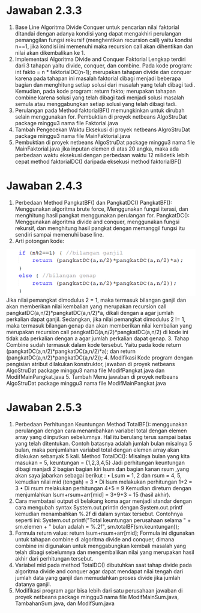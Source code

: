 # Jawaban 2.3.3

1. Base Line Algoritma Divide Conquer 
untuk pencarian nilai faktorial ditandai dengan adanya kondisi yang dapat mengakhiri perulangan pemanggilan fungsi rekursif (menghentikan recursion call) yaitu kondisi n==1, jika kondisi ini memenuhi maka recursion call akan dihentikan dan nilai akan dikembalikan ke 1.
2. Implementasi Algoritma Divide and Conquer Faktorial
Lengkap terdiri dari 3 tahapan yaitu divide, conquer, dan combine. Pada kode program: 
int fakto = n * faktorialDC(n-1); merupakan tahapan divide dan conquer karena pada tahapan ini masalah faktorial dibagi menjadi beberapa bagian dan menghitung setiap solusi dari masalah yang telah dibagi tadi. Kemudian, pada kode program:
return fakto; merupakan tahapan combine karena solusi yang telah dibagi tadi menjadi solusi masalah semula atau menggabungkan setiap solusi yang telah dibagi tadi.
3. Perulangan pada Method faktorialBF()
memungkinkan untuk dirubah selain menggunakan for. Pembuktian di proyek netbeans AlgoStruDat package minggu3 nama file Faktorial.java
4. Tambah Pengecekan Waktu Eksekusi
di proyek netbeans AlgroStruDat package minggu3 nama file MainFaktorial.java
5. Pembuktian di proyek netbeans AlgoStruDat package minggu3 nama file MainFaktorial.java
jika inputan elemen di atas 20 angka, maka ada perbedaan waktu eksekusi dengan perbedaan waktu 12 milidetik lebih cepat method faktorialDC() daripada eksekusi method faktorialBF()


# Jawaban 2.4.3

1. Perbedaan Method PangkatBF() dan PangkatDC()
PangkatBF(): Menggunakan algoritma brute force, Menggunakan fungsi iterasi, dan menghitung hasil pangkat menggunakan perulangan for.
PangkatDC(): Menggunakan algoritma divide and conquer, menggunakan fungsi rekursif, dan menghitung hasil pangkat dengan memanggil fungsi itu sendiri sampai memenuhi base line.
2. Arti potongan kode:
<img src= 'rekursifPangkat.png'>
Jika nilai pemangkat dimodulus 2 = 1, maka termasuk bilangan ganjil dan akan memberikan nilai kembalian yang merupakan recursion call pangkatDC(a,n/2)*pangkatDC(a,n/2)*a, dikali dengan a agar jumlah perkalian dapat ganjil. Sedangkan, jika nilai pemangkat dimodulus 2 != 1, maka termasuk bilangan genap dan akan memberikan nilai kembalian yang merupakan recursion call pangkatDC(a,n/2)*pangkatDC(a,n/2) di kode ini tidak ada perkalian dengan a agar jumlah perkalian dapat genap.
3. Tahap Combine 
sudah termasuk dalam kode tersebut. Yaitu pada kode return (pangkatDC(a,n/2)*pangkatDC(a,n/2)*a); dan return (pangkatDC(a,n/2)*pangkatDC(a,n/2));
4. Modifikasi Kode program
dengan pengisian atribut dilakukan konstruktor, jawaban di proyek netbeans AlgoStruDat package minggu3 nama file ModifPangkat.java dan ModifMainPangkat.java
5. Tambah Menu
jawaban di proyek netbeans AlgoStruDat package minggu3 nama file ModifMainPangkat.java


# Jawaban 2.5.3

1. Perbedaan Perhitungan Keuntungan
Method TotalBF(): menggunakan perulangan dengan cara menambahkan variabel total dengan elemen array yang diinputkan sebelumnya. Hal itu berulang terus sampai batas yang telah ditentukan. Contoh batasnya adalah jumlah bulan misalnya 5 bulan, maka penjumlahan variabel total dengan elemen array akan dilakukan sebanyak 5 kali.
Method TotalDC(): Misalnya bulan yang kita masukan = 5, keuntungan = {1,2,3,4,5}
Jadi perhitungan keuntungan dibagi manjadi 2 bagian bagian kiri lsum
dan bagian kanan rsum ,yang akan saya jabarkan sebagai berikut :
• Lsum = 1, 2 dan rsum = 4, 5, kemudian nilai mid (tengah) = 3
• Di lsum melakukan perhitungan 1+2 = 3
• Di rsum melakukan perhitungan 4+5 = 9
Kemudian direturn dengan menjumlahkan lsum+rsum+arr[mid] =
3+9+3 = 15 (hasil akhir).
2. Cara membatasi output di belakang koma agar menjadi standar
dengan cara mengubah syntax System.out.println dengan System.out.printf kemudian menambahkan %.2f di dalam syntax tersebut. Contohnya seperti ini:
System.out.printf("Total keuntungan perusahaan selama " + sm.elemen + " bulan adalah = %.2f", sm.totalBF(sm.keuntungan));
3. Formula return value:
return lsum+rsum+arr[mid]; Formula ini digunakan untuk tahapan combine di algoritma divide and conquer, dimana combine ini digunakan untuk menggabungkan kembali masalah yang telah dibagi sebelumnya dan mengembalikan nilai yang merupakan hasil akhir dari perhitungan tersebut.
4. Variabel mid pada method TotalDC()
dibutuhkan saat tahap divide pada algoritma divide and conquer agar dapat mendapat nilai tengah dari jumlah data yang ganjil dan memudahkan proses divide jika jumlah datanya ganjil.
5. Modifikasi program agar bisa lebih dari satu perusahaan
jawaban di proyek netbeans package minggu3 nama file ModifMainSum.java, TambahanSum.java, dan ModifSum.java